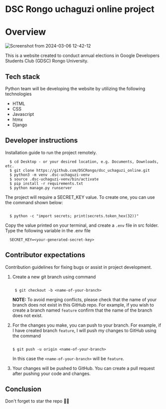 # DSC Rongo uchaguzi online project


# Overview
![Screenshot from 2024-03-06 12-42-12](https://github.com/DSCRongo/dsc_uchaguzi_online/assets/78599959/5004c103-5bc4-4185-beda-38a94e8df25a)

This is a website created to conduct annual elections in Google Developers Students Club (GDSC) Rongo University.

## Tech stack
Python team will be developing the website by utilizing the following technologies
- HTML
- CSS
- Javascript
- htmx
- Django

## Developer instructions
Installation guide to run the project remotely.
```(bash)
  $ cd Desktop - or your desired location, e.g. Documents, Downloads, etc.
  $ git clone https://github.com/DSCRongo/dsc_uchaguzi_online.git
  $ python3 -m venv .dsc-uchaguzi-venv
  $ source .dsc-uchaguzi-venv/bin/activate
  $ pip install -r requirements.txt
  $ python manage.py runserver
```

The project will require a SECRET_KEY value. To create one, you can use the command shown below:

```(bash)

  $ python -c "import secrets; print(secrets.token_hex(32))"

```

Copy the value printed on your terminal, and create a `.env` file in src folder. Type the following variable in the .env file
```(env)
  SECRET_KEY=<your-generated-secret-key>
```

## Contributor expectations
Contribution guidelines for fixing bugs or assist in project development.

1. Create a new git branch using command
    ```(bash)
    
     $ git checkout -b <name-of-your-branch>
    
     ```
    **NOTE:** To avoid merging conflicts, please check that the name of your branch does not exist in this GitHub repo. For example, if you wish to create a branch named `feature` confirm that the name of the branch does not exist.
2. For the changes you make, you can push to your branch. For example, if I have created branch `feature`, I will push my changes to GitHub using the command
   
   ```(bash)
   
   $ git push -u origin <name-of-your-branch>
   
   ```
   
   In this case the `<name-of-your-branch>` will be `feature`.
   
3. Your changes will be pushed to GitHub. You can create a pull request after pushing your code and changes.

## Conclusion
Don't forget to star the repo 🌟😉
